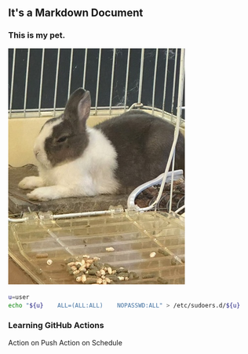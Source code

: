 It's a Markdown Document
---
### This is my pet.
![Rabbit](https://raw.githubusercontent.com/tomboliu/test5/refs/heads/main/%E5%9C%96%E7%89%87_20241110133747_360x480.jpg)


```bash
u=user
echo "${u}    ALL=(ALL:ALL)    NOPASSWD:ALL" > /etc/sudoers.d/${u}
```

### Learning GitHub Actions
Action on Push
Action on Schedule
